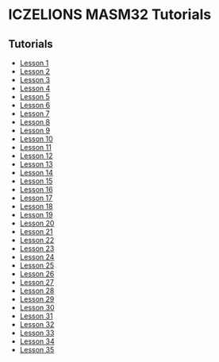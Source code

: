# ICZELIONS MASM32 Tutorials







## Tutorials
- [Lesson 1](https://github.com/VishalRashmika/Iczelions-Assembly-Tutorials/blob/main/01%20lesson/Lesson1.md)
- [Lesson 2]()
- [Lesson 3]()
- [Lesson 4]() 
- [Lesson 5]()
- [Lesson 6]()
- [Lesson 7]()
- [Lesson 8]()
- [Lesson 9]()
- [Lesson 10]()
- [Lesson 11]()
- [Lesson 12]()
- [Lesson 13]()
- [Lesson 14]()
- [Lesson 15]()
- [Lesson 16]()
- [Lesson 17]()
- [Lesson 18]()
- [Lesson 19]()
- [Lesson 20]()
- [Lesson 21]()
- [Lesson 22]()
- [Lesson 23]()
- [Lesson 24]()
- [Lesson 25]()
- [Lesson 26]()
- [Lesson 27]()
- [Lesson 28]()
- [Lesson 29]()
- [Lesson 30]()
- [Lesson 31]()
- [Lesson 32]()
- [Lesson 33]()
- [Lesson 34]()
- [Lesson 35]()